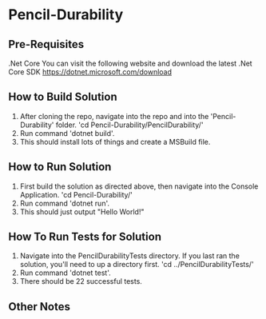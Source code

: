 ﻿# Pencil-Durability

## Pre-Requisites
.Net Core
You can visit the following website and download the latest .Net Core SDK
https://dotnet.microsoft.com/download

## How to Build Solution
1. After cloning the repo, navigate into the repo and into the 'Pencil-Durability' folder. 
   'cd Pencil-Durability/PencilDurability/'
2. Run command 'dotnet build'.
3. This should install lots of things and create a MSBuild file.

## How to Run Solution
1. First build the solution as directed above, then navigate into the Console Application. 
   'cd Pencil-Durability/'
2. Run command 'dotnet run'.
3. This should just output "Hello World!"

## How To Run Tests for Solution
1. Navigate into the PencilDurabilityTests directory. If you last ran the solution, you'll need to up a directory first. 
   'cd ../PencilDurabilityTests/'
2. Run command 'dotnet test'.
3. There should be 22 successful tests. 

## Other Notes
